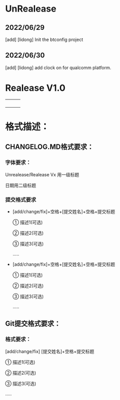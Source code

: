 # UnRealease

## 2022/06/29
[add] [lidong] Init the btconfig project



## 2022/06/30

[add] [lidong] add clock on for qualcomm platform.



# Realease V1.0

|      |      |      |
| ---- | ---- | ---- |
|      |      |      |
|      |      |      |
|      |      |      |
|      |      |      |







# 格式描述：

## CHANGELOG.MD格式要求：

### 字体要求：

Unrealease/Realease Vx 用一级标题

日期用二级标题

### 提交格式要求

- [add/change/fix]+空格+[提交姓名]+空格+提交标题

  ① 描述1(可选)

  ② 描述2(可选)

  ③ 描述3(可选)

  .....

- [add/change/fix]+空格+[提交姓名]+空格+提交标题

  ① 描述1(可选)

  ② 描述2(可选)

  ③ 描述3(可选)

  .....

## Git提交格式要求：

### 格式要求：

[add/change/fix] [提交姓名]+空格+提交标题

① 描述1(可选)

② 描述2(可选)

③ 描述3(可选)

.....